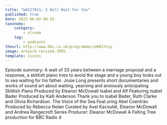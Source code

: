 ```yaml
---
title: "&#127911; I Will Wait For You"
published: true
date: 2022-06-02-09-55
taxonomy:
    category:
        - stream
    tag:
        - podcasts
theurl: http://www.bbc.co.uk/programmes/m0017n1y
image: artwork-resized.JPEG
template: listen
---
```


Episode summary: A wait of 33 years between a marriage proposal and a response, a skittish piano tries to avoid the stage and a young boy looks out to sea waiting for his father. Josie Long presents short documentaries and works of sound art about waiting, yearning and anxiously anticipating. Skittish Piano Produced by Eleanor McDowall Isabel and Alf Featuring Isabel Bader Produced by Kalli Anderson Thank you to Isabel Bader, Ruth Clarke and Olivia Richardson. The Voice of the Sea Feat.uring Abel Coentr&atilde;o Produced by Rebecca Nolan Curated by Axel Kacouti&eacute;, Eleanor McDowall and Andrea Rangecroft Series Producer: Eleanor McDowall A Falling Tree production for BBC Radio 4
